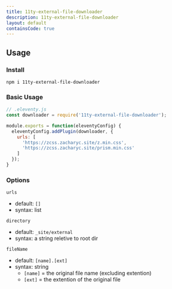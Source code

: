 ```yaml
---
title: 11ty-external-file-downloader
description: 11ty-external-file-downloader
layout: default
containsCode: true
---
```

## Usage
### Install
`npm i 11ty-external-file-downloader`

### Basic Usage
```js
// .eleventy.js
const downloader = require('11ty-external-file-downloader');

module.exports = function(eleventyConfig) {
  eleventyConfig.addPlugin(downloader, {
    urls: [
      'https://zcss.zacharyc.site/z.min.css',
      'https://zcss.zacharyc.site/prism.min.css'
    ]
  });
}
```
### Options
`urls`
  - default: `[]`
  - syntax: list

`directory`
  - default: `_site/external`
  - syntax: a string reletive to root dir

`fileName`
  - default: `[name].[ext]`
  - syntax: string
    - `[name]` = the original file name (excluding extention)
    - `[ext]` = the extention of the original file